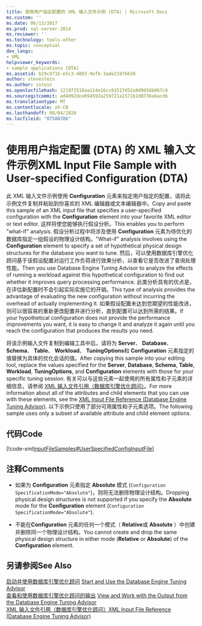 ```yaml
---
title: 使用用户指定配置的 XML 输入文件示例 (DTA) | Microsoft Docs
ms.custom: ''
ms.date: 06/13/2017
ms.prod: sql-server-2014
ms.reviewer: ''
ms.technology: tools-other
ms.topic: conceptual
dev_langs:
- XML
helpviewer_keywords:
- sample applications [DTA]
ms.assetid: b29c9716-e5c3-4003-9efb-3ade2197b630
author: stevestein
ms.author: sstein
ms.openlocfilehash: 121972518aa114e16cc81517d52a9d9656b067c8
ms.sourcegitcommit: ad4d92dce894592a259721a1571b1d8736abacdb
ms.translationtype: MT
ms.contentlocale: zh-CN
ms.lasthandoff: 08/04/2020
ms.locfileid: "87588786"
---
```

# <a name="xml-input-file-sample-with-user-specified-configuration-dta"></a><span data-ttu-id="2bb90-102">使用用户指定配置 (DTA) 的 XML 输入文件示例</span><span class="sxs-lookup"><span data-stu-id="2bb90-102">XML Input File Sample with User-specified Configuration (DTA)</span></span>
  <span data-ttu-id="2bb90-103">此 XML 输入文件示例使用 **Configuration** 元素来指定用户指定的配置，请将此示例文件复制并粘贴到你喜欢的 XML 编辑器或文本编辑器中。</span><span class="sxs-lookup"><span data-stu-id="2bb90-103">Copy and paste this sample of an XML input file that specifies a user-specified configuration with the **Configuration** element into your favorite XML editor or text editor.</span></span> <span data-ttu-id="2bb90-104">这样将使您能够执行假设分析。</span><span class="sxs-lookup"><span data-stu-id="2bb90-104">This enables you to perform "what-if" analysis.</span></span> <span data-ttu-id="2bb90-105">假设分析过程中将涉及使用 **Configuration** 元素为待优化的数据库指定一组假设的物理设计结构。</span><span class="sxs-lookup"><span data-stu-id="2bb90-105">"What-if" analysis involves using the **Configuration** element to specify a set of hypothetical physical design structures for the database you want to tune.</span></span> <span data-ttu-id="2bb90-106">然后，可以使用数据库引擎优化顾问基于该假设配置对运行工作负荷进行效果分析，以查看它是否改进了查询处理性能。</span><span class="sxs-lookup"><span data-stu-id="2bb90-106">Then you use Database Engine Tuning Advisor to analyze the effects of running a workload against this hypothetical configuration to find out whether it improves query processing performance.</span></span> <span data-ttu-id="2bb90-107">此类分析具有的优点是，在评估新配置时不会引起实际实施它的开销。</span><span class="sxs-lookup"><span data-stu-id="2bb90-107">This type of analysis provides the advantage of evaluating the new configuration without incurring the overhead of actually implementing it.</span></span> <span data-ttu-id="2bb90-108">如果假设配置未达到您期望的性能改进，则可以很容易的重新更改配置并进行分析，直到配置可以达到所需的结果。</span><span class="sxs-lookup"><span data-stu-id="2bb90-108">If your hypothetical configuration does not provide the performance improvements you want, it is easy to change it and analyze it again until you reach the configuration that produces the results you need.</span></span>  
  
 <span data-ttu-id="2bb90-109">将该示例输入文件复制到编辑工具中后，请将为 **Server**、 **Database**、 **Schema**、 **Table**、 **Workload**、 **TuningOptions**和 **Configuration** 元素指定的值替换为具体的优化会话的值。</span><span class="sxs-lookup"><span data-stu-id="2bb90-109">After copying this sample into your editing tool, replace the values specified for the **Server**, **Database**, **Schema**, **Table**, **Workload**, **TuningOptions**, and **Configuration** elements with those for your specific tuning session.</span></span> <span data-ttu-id="2bb90-110">有关可以与这些元素一起使用的所有属性和子元素的详细信息，请参阅 [XML 输入文件引用（数据库引擎优化顾问）](xml-input-file-reference-database-engine-tuning-advisor.md)。</span><span class="sxs-lookup"><span data-stu-id="2bb90-110">For more information about all of the attributes and child elements that you can use with these elements, see the [XML Input File Reference &#40;Database Engine Tuning Advisor&#41;](xml-input-file-reference-database-engine-tuning-advisor.md).</span></span> <span data-ttu-id="2bb90-111">以下示例只使用了部分可用属性和子元素选项。</span><span class="sxs-lookup"><span data-stu-id="2bb90-111">The following sample uses only a subset of available attribute and child element options.</span></span>  
  
## <a name="code"></a><span data-ttu-id="2bb90-112">代码</span><span class="sxs-lookup"><span data-stu-id="2bb90-112">Code</span></span>  
 [!code-xml[InputFileSamples#UserSpecifiedConfigInputFile](../../snippets/xml/SQL14/dta_xml/inputfilesamples/xml/dta_xml_input_file_samples.xml#userspecifiedconfiginputfile)]  
  
## <a name="comments"></a><span data-ttu-id="2bb90-113">注释</span><span class="sxs-lookup"><span data-stu-id="2bb90-113">Comments</span></span>  
  
-   <span data-ttu-id="2bb90-114">如果为 **Configuration** 元素指定 **Absolute** 模式 (`Configuration SpecificationMode="Absolute"`)，则将无法删除物理设计结构。</span><span class="sxs-lookup"><span data-stu-id="2bb90-114">Dropping physical design structures is not supported if you specify the **Absolute** mode for the **Configuration** element (`Configuration SpecificationMode="Absolute"`).</span></span>  
  
-   <span data-ttu-id="2bb90-115">不能在**Configuration** 元素的任何一个模式（ **Relative**或 **Absolute** ）中创建并删除同一个物理设计结构。</span><span class="sxs-lookup"><span data-stu-id="2bb90-115">You cannot create and drop the same physical design structure in either mode (**Relative** or **Absolute**) of the **Configuration** element.</span></span>  
  
## <a name="see-also"></a><span data-ttu-id="2bb90-116">另请参阅</span><span class="sxs-lookup"><span data-stu-id="2bb90-116">See Also</span></span>  
 <span data-ttu-id="2bb90-117">[启动并使用数据库引擎优化顾问](../../relational-databases/performance/start-and-use-the-database-engine-tuning-advisor.md) </span><span class="sxs-lookup"><span data-stu-id="2bb90-117">[Start and Use the Database Engine Tuning Advisor](../../relational-databases/performance/start-and-use-the-database-engine-tuning-advisor.md) </span></span>  
 <span data-ttu-id="2bb90-118">[查看和使用数据库引擎优化顾问的输出](../../relational-databases/performance/view-and-work-with-the-output-from-the-database-engine-tuning-advisor.md) </span><span class="sxs-lookup"><span data-stu-id="2bb90-118">[View and Work with the Output from the Database Engine Tuning Advisor](../../relational-databases/performance/view-and-work-with-the-output-from-the-database-engine-tuning-advisor.md) </span></span>  
 [<span data-ttu-id="2bb90-119">XML 输入文件引用（数据库引擎优化顾问）</span><span class="sxs-lookup"><span data-stu-id="2bb90-119">XML Input File Reference &#40;Database Engine Tuning Advisor&#41;</span></span>](xml-input-file-reference-database-engine-tuning-advisor.md)  
  
  

